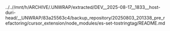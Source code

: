 ../..//mnt/h/ARCHIVE/.UNWRAP/extracted/DEV__2025-08-17__1833__host-duri-head/__UNWRAP/83a25563c4/backup_repository/20250803_201338_pre_refactoring/cursor_extension/node_modules/es-set-tostringtag/README.md